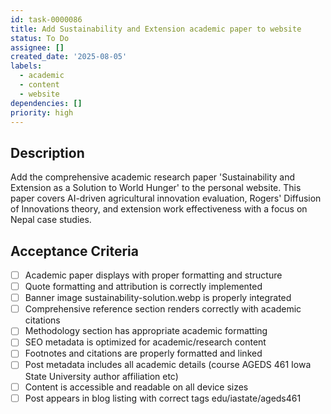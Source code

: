 ```yaml
---
id: task-0000086
title: Add Sustainability and Extension academic paper to website
status: To Do
assignee: []
created_date: '2025-08-05'
labels:
  - academic
  - content
  - website
dependencies: []
priority: high
---
```


## Description

Add the comprehensive academic research paper 'Sustainability and Extension as a Solution to World Hunger' to the personal website. This paper covers AI-driven agricultural innovation evaluation, Rogers' Diffusion of Innovations theory, and extension work effectiveness with a focus on Nepal case studies.

## Acceptance Criteria

- [ ] Academic paper displays with proper formatting and structure
- [ ] Quote formatting and attribution is correctly implemented
- [ ] Banner image sustainability-solution.webp is properly integrated
- [ ] Comprehensive reference section renders correctly with academic citations
- [ ] Methodology section has appropriate academic formatting
- [ ] SEO metadata is optimized for academic/research content
- [ ] Footnotes and citations are properly formatted and linked
- [ ] Post metadata includes all academic details (course AGEDS 461 Iowa State University author affiliation etc)
- [ ] Content is accessible and readable on all device sizes
- [ ] Post appears in blog listing with correct tags edu/iastate/ageds461
